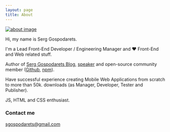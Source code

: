 ```yaml
---
layout: page
title: About
---
```


<div class="about-image-wrapper">
    <a href="https://twitter.com/{{ site.footer-links.twitter }}">
        <img src="{{ site.baseurl }}/images/about.png" alt="about image"/>
    </a>
</div>

Hi, my name is Serg Gospodarets.

I'm a Lead Front-End Developer / Engineering Manager and :heart: Front-End and Web related stuff.

Author of [Serg Gospodarets Blog](https://blog.gospodarets.com/),
[speaker](https://speakerdeck.com/malyw/)
and open-source community member ([Github](https://github.com/malyw), [npm](https://www.npmjs.com/~malyw)).

Have successful experience creating Mobile Web Applications from scratch to more than 50k. downloads (as Manager, Developer, Tester and Publisher).

JS, HTML and CSS enthusiast.

### Contact me

[sgospodarets@gmail.com](mailto:sgospodarets@gmail.com)